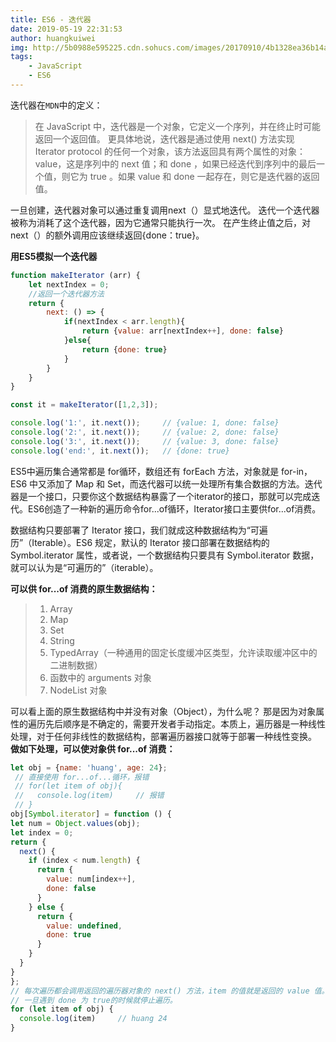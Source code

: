 ```yaml
---
title: ES6 - 迭代器
date: 2019-05-19 22:31:53
author: huangkuiwei
img: http://5b0988e595225.cdn.sohucs.com/images/20170910/4b1328ea36b14afa8a30a69f32eb9a44.jpeg
tags: 
    - JavaScript
    - ES6
---
```

迭代器在`MDN`中的定义：
> 在 JavaScript 中，迭代器是一个对象，它定义一个序列，并在终止时可能返回一个返回值。 更具体地说，迭代器是通过使用 next() 方法实现 Iterator protocol 的任何一个对象，该方法返回具有两个属性的对象： value，这是序列中的 next 值；和 done ，如果已经迭代到序列中的最后一个值，则它为 true 。如果 value 和 done 一起存在，则它是迭代器的返回值。

一旦创建，迭代器对象可以通过重复调用next（）显式地迭代。 迭代一个迭代器被称为消耗了这个迭代器，因为它通常只能执行一次。 在产生终止值之后，对next（）的额外调用应该继续返回{done：true}。

**用ES5模拟一个迭代器**
```javascript
function makeIterator (arr) {
    let nextIndex = 0;
    //返回一个迭代器方法
    return {
        next: () => {
            if(nextIndex < arr.length){
                return {value: arr[nextIndex++], done: false}
            }else{
                return {done: true}
            }
        }
    }
}

const it = makeIterator([1,2,3]);

console.log('1:', it.next());     // {value: 1, done: false}
console.log('2:', it.next());     // {value: 2, done: false}
console.log('3:', it.next());     // {value: 3, done: false}
console.log('end:', it.next());   // {done: true}
```
ES5中遍历集合通常都是 for循环，数组还有 forEach 方法，对象就是 for-in，ES6 中又添加了 Map 和 Set，而迭代器可以统一处理所有集合数据的方法。迭代器是一个接口，只要你这个数据结构暴露了一个iterator的接口，那就可以完成迭代。ES6创造了一种新的遍历命令for...of循环，Iterator接口主要供for...of消费。

数据结构只要部署了 Iterator 接口，我们就成这种数据结构为“可遍历”（Iterable）。ES6 规定，默认的 Iterator 接口部署在数据结构的 Symbol.iterator 属性，或者说，一个数据结构只要具有 Symbol.iterator 数据，就可以认为是“可遍历的”（iterable）。

**可以供 for...of 消费的原生数据结构：**
> 1. Array
> 2. Map
> 3. Set
> 4. String
> 5. TypedArray（一种通用的固定长度缓冲区类型，允许读取缓冲区中的二进制数据）
> 6. 函数中的 arguments 对象
> 7. NodeList 对象

可以看上面的原生数据结构中并没有对象（Object），为什么呢？
那是因为对象属性的遍历先后顺序是不确定的，需要开发者手动指定。本质上，遍历器是一种线性处理，对于任何非线性的数据结构，部署遍历器接口就等于部署一种线性变换。
**做如下处理，可以使对象供 for...of 消费：**

```javascript
let obj = {name: 'huang', age: 24};
 // 直接使用 for...of...循环，报错
 // for(let item of obj){
 //   console.log(item)     // 报错
 // }
obj[Symbol.iterator] = function () {
let num = Object.values(obj);
let index = 0;
return {
  next() {
    if (index < num.length) {
      return {
        value: num[index++],
        done: false
      }
    } else {
      return {
        value: undefined,
        done: true
      }
    }
  }
}
};
// 每次遍历都会调用返回的遍历器对象的 next() 方法，item 的值就是返回的 value 值。
// 一旦遇到 done 为 true的时候就停止遍历。
for (let item of obj) {
  console.log(item)     // huang 24
}
```












